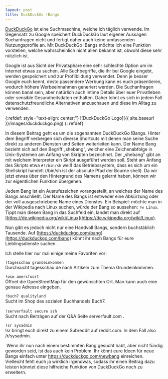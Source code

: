 ```yaml
---
layout: post
title: DuckDuckGo !Bangs
---
```


[DuckDuckGo](https://duckduckgo.com) ist eine Suchmaschine, welche ich täglich verwende. Im Gegensatz zu Google speichert DuckDuckGo laut eigener Aussagen Suchanfragen nicht und fertigt daher auch keine umfassenden Nutzungsprofile an. Mit DuckDuckGo !Bangs möchte ich eine Funktion vorstellen, welche wahrscheinlich nicht allen bekannt ist, obwohl diese sehr nützlich ist.

Google ist aus Sicht der Privatsphäre eine sehr schlechte Option um im Internet etwas zu suchen. Alle Suchbegriffe, die ihr bei Google eingebt, werden gespeichert und zur Profilbildung verwendet. Denn je besser Google euch kennt, desto passendere Werbung kann es euch präsentieren, wodurch höhere Werbeeinnahmen generiert werden. Die Suchanfragen können banal sein, aber natürlich auch intime Details über euer Privatleben oder sensible Gesundheitsdaten enthalten. Daher lohnt es sich in jedem Fall datenschutzfreundliche Alternativen anzuschauen und diese im Alltag zu verwenden.  

{:refdef: style="text-align: center;"}
![DuckDuckGo Logo]({{ site.baseurl }}/images/duckduckgo.png)
{: refdef}

In diesem Beitrag geht es um die sogenannten DuckDuckGo !Bangs. Hinter dem Begriff verbergen sich diverse Shortcuts mit denen man seine Suche direkt zu anderen Diensten und Seiten weiterleiten kann. Der Name Bang bezieht sich auf den Begriff „shebang“, welcher eine Zeichenabfolge in Unix-Systemen am Anfang von Skripten bezeichnet. Der „shebang" gibt an mit welchem Interpreter ein Skript ausgeführt werden soll. Steht am Anfang des Skripts etwa `#!/bin/sh` weiß das Betriebssystem, dass es sich um ein Shellskript handelt (/bin/sh ist der absolute Pfad der Bourne shell). Da wir jetzt etwas über den Hintergrund des Namens gelernt haben, können wir zur eigentlichen Funktion übergehen.  

Jedem Bang ist ein Ausrufezeichen vorangestellt, an welches der Name des Bangs anschließt. Der Name des Bangs ist entweder eine Abkürzung oder der voll ausgeschriebene Name eines Dienstes. Ein Beispiel: möchte man in der Wikipedia nach Linux suchen, würde der Bang so aussehen: `!w Linux`. Tippt man diesen Bang in das Suchfeld ein, landet man direkt auf [https://de.wikipedia.org/wiki/Linux](https://de.wikipedia.org/wiki/Linux). 

Nun gibt es jedoch nicht nur eine Handvoll Bangs, sondern buchstäblich Tausende. Auf [https://duckduckgo.com/bang](https://duckduckgo.com/bang) könnt ihr nach Bangs für eure Lieblingsdienste suchen.

Ich stelle hier nur mal einige meine Favoriten vor:

`!tagesschau grundeinkommen`  
Durchsucht tagesschau.de nach Artikeln zum Thema Grundeinkommen.

`!osm amersfoort`  
Öffnet die OpenStreetMap für den gewünschten Ort. Man kann auch eine genaue Adresse eingeben.  

`!buch7 qualityland`  
 Sucht im Shop des sozialen Buchhandels Buch7.  

`!serverfault secure ssh`   
Sucht nach Beiträgen auf der Q&A Seite serverfault.com .  

`!sr sysadmin`  
!sr bringt euch direkt zu einem Subreddit auf reddit.com. In dem Fall also /r/sysadmin.  

 Wenn ihr nun nach einem bestimmten Bang gesucht habt, aber nicht fündig geworden seid, ist das auch kein Problem. Ihr könnt eure Ideen für neue Bangs einfach unter <https://duckduckgo.com/newbang> einreichen. Vielleicht fehlt euch ja wirklich irgendwas, sodass ihr einen Beitrag dazu leisten könntet diese hilfreiche Funktion von DuckDuckGo noch zu erweitern.